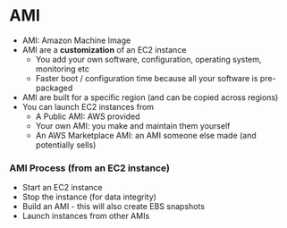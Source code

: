 # AMI

- AMI: Amazon Machine Image
- AMI are a **customization** of an EC2 instance
    - You add your own software, configuration, operating system, monitoring etc
    - Faster boot / configuration time because all your software is pre-packaged
- AMI are built for a specific region (and can be copied across regions)
- You can launch EC2 instances from
    - A Public AMI: AWS provided
    - Your own AMI: you make and maintain them yourself
    - An AWS Marketplace AMI: an AMI someone else made (and potentially sells)

### AMI Process (from an EC2 instance)
- Start an EC2 instance
- Stop the instance (for data integrity)
- Build an AMI - this will also create EBS snapshots
- Launch instances from other AMIs